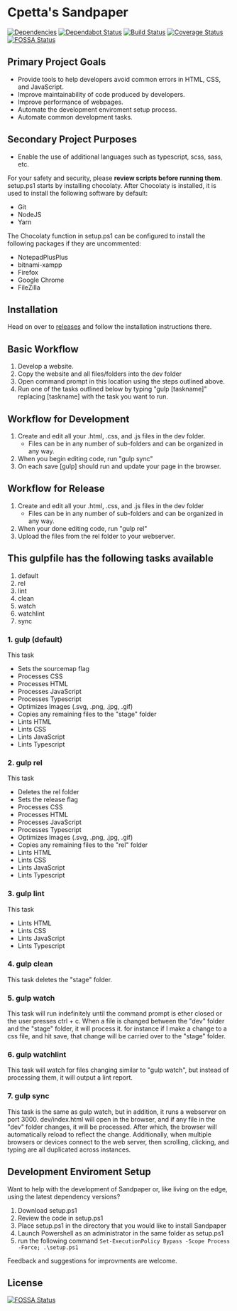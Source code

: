 # Cpetta's Sandpaper

[![Dependencies][david-svg]][david-url] [![Dependabot Status][Dependabot-svg]][Dependabot-url] [![Build Status][travis-ci-svg]][travis-ci-url] [![Coverage Status][coveralls-svg]][coveralls-url] [![FOSSA Status][FOSSA-svg]][FOSSA-url]
## Primary Project Goals

* Provide tools to help developers avoid common errors in HTML, CSS, and JavaScript.
* Improve maintainability of code produced by developers.
* Improve performance of webpages.
* Automate the development enviroment setup process.
* Automate common development tasks.

## Secondary Project Purposes

* Enable the use of additional languages such as typescript, scss, sass, etc.

For your safety and security, please **review scripts before running them**.
setup.ps1 starts by installing chocolaty.
After Chocolaty is installed, it is used to install the following software by default:

* Git
* NodeJS
* Yarn

The Chocolaty function in setup.ps1 can be configured to install the following packages if they are uncommented:

* NotepadPlusPlus
* bitnami-xampp
* Firefox
* Google Chrome
* FileZilla

## Installation

Head on over to [releases] and follow the installation instructions there.

## Basic Workflow

1. Develop a website.
2. Copy the website and all files/folders into the dev folder
3. Open command prompt in this location using the steps outlined above.
4. Run one of the tasks outlined below by typing "gulp [taskname]" replacing [taskname] with the task you want to run.

## Workflow for Development

1. Create and edit all your .html, .css, and .js files in the dev folder.
	* Files can be in any number of sub-folders and can be organized in any way.
2. When you begin editing code, run "gulp sync"
3. On each save [gulp] should run and update your page in the browser.

## Workflow for Release

1. Create and edit all your .html, .css, and .js files in the dev folder
	* Files can be in any number of sub-folders and can be organized in any way.
2. When your done editing code, run "gulp rel"
3. Upload the files from the rel folder to your webserver.

## This gulpfile has the following tasks available

1. default
2. rel
3. lint
4. clean
5. watch
6. watchlint
7. sync

### 1. gulp (default)

This task

* Sets the sourcemap flag
* Processes CSS
* Processes HTML
* Processes JavaScript
* Processes Typescript
* Optimizes Images (.svg, .png, .jpg, .gif)
* Copies any remaining files to the "stage" folder
* Lints HTML
* Lints CSS
* Lints JavaScript
* Lints Typescript

### 2. gulp rel

This task

* Deletes the rel folder
* Sets the release flag
* Processes CSS
* Processes HTML
* Processes JavaScript
* Processes Typescript
* Optimizes Images (.svg, .png, .jpg, .gif)
* Copies any remaining files to the "rel" folder
* Lints HTML
* Lints CSS
* Lints JavaScript
* Lints Typescript

### 3. gulp lint

This task

* Lints HTML
* Lints CSS
* Lints JavaScript
* Lints Typescript

### 4. gulp clean

This task deletes the "stage" folder.

### 5. gulp watch

This task will run indefinitely until the command prompt is ether closed or the user presses ctrl + c.
When a file is changed between the "dev" folder and the "stage" folder, it will process it.
for instance if I make a change to a css file, and hit save, that change will be carried over to the "stage" folder.

### 6. gulp watchlint

This task will watch for files changing similar to "gulp watch", but instead of processing them, it will output a lint report.

### 7. gulp sync

This task is the same as gulp watch, but in addition, it runs a webserver on port 3000.
dev/index.html will open in the browser, and if any file in the "dev" folder changes, it will be processed. After which, the browser will automatically reload to reflect the change.
Additionally, when multiple browsers or devices connect to the web server, then scrolling, clicking, and typing are all duplicated across instances.

## Development Enviroment Setup

Want to help with the development of Sandpaper or, like living on the edge, using the latest dependency versions?

1. Download setup.ps1
2. Review the code in setup.ps1
3. Place setup.ps1 in the directory that you would like to install Sandpaper
4. Launch Powershell as an administrator in the same folder as setup.ps1
5. run the following command `Set-ExecutionPolicy Bypass -Scope Process -Force; .\setup.ps1`

Feedback and suggestions for improvments are welcome.

## License
[![FOSSA Status](https://app.fossa.io/api/projects/git%2Bgithub.com%2Fcpetta%2Fsandpaper.svg?type=large)](https://app.fossa.io/projects/git%2Bgithub.com%2Fcpetta%2Fsandpaper?ref=badge_large)

[releases]: https://github.com/cpetta/sandpaper/releases
[david-svg]: https://david-dm.org/cpetta/sandpaper.svg
[david-url]: https://david-dm.org/cpetta/sandpaper
[travis-ci-svg]: https://travis-ci.org/cpetta/sandpaper.svg?branch=master
[travis-ci-url]: https://travis-ci.org/cpetta/sandpaper
[coveralls-svg]: https://coveralls.io/repos/github/cpetta/sandpaper/badge.svg?branch=master
[coveralls-url]: https://coveralls.io/github/cpetta/sandpaper?branch=master
[Dependabot-svg]: https://api.dependabot.com/badges/status?host=github&repo=cpetta/sandpaper
[Dependabot-url]: https://dependabot.com
[FOSSA-svg]: https://app.fossa.io/api/projects/git%2Bgithub.com%2Fcpetta%2Fsandpaper.svg?type=shield
[FOSSA-url]: https://app.fossa.io/projects/git%2Bgithub.com%2Fcpetta%2Fsandpaper?ref=badge_shield
